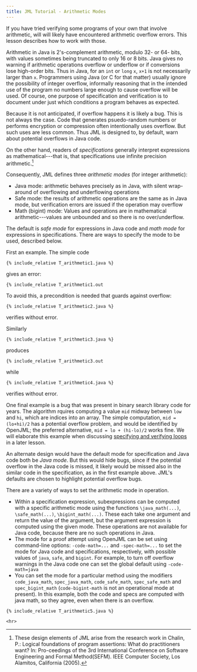 ```yaml
---
title: JML Tutorial - Arithmetic Modes
---
```


If you have tried verifying some programs of your own that involve arithmetic,
will will likely have encountered arithmetic overflow errors. This lesson
describes how to work with those.

Arithmetic in Java is 2's-complement arithmetic, modulo 32- or 64- bits,
with values sometimes being truncated to only 16 or 8 bits.
Java gives no warning if arithmetic operations overflow or underflow
or if conversions lose high-order bits.
Thus in Java, for an `int` or `long` `x`, `x+1` is not necessarily larger than `x`.
Programmers using Java (or C for that matter) usually ignore the possibility
of integer overflow, informally reasoning that in the intended use of the
program no numbers large enough to cause overflow will be used.
Of course, one purpose of specification and verification is to document 
under just which conditions a program behaves as expected.

Because it is not anticipated, if overflow happens it is likely a bug.
This is not always the case. Code that generates psuedo-random numbers or
performs encryption or compression often intentionally uses overflow. But 
such uses are less common. Thus JML is designed to, by default, warn about
potential overflows in Java code.

On the other hand, readers of _specifications_ generally interpret expressions
as mathematical---that is, that specifications use infinite precision arithmetic.[^1]

[^1]: These design elements of JML arise from the research work in Chalin, P.: Logical foundations of program assertions: What do practitioners want? In: Pro-ceedings of the 3rd International Conference on Software Engineering and Formal Method(SEFM). IEEE Computer Society, Los Alamitos, California (2005).

Consequently, JML defines three *arithmetic modes* (for integer arithmetic):

* Java mode: arithmetic behaves precisely as in Java, with silent wrap-around of overflowing and underflowing operations
* Safe mode: the results of arithmetic operations are the same as in Java mode, but verification errors are issued if the operation may overflow
* Math (bigint) mode: Values and operations are in mathematical arithmetic---values are unbounded and so there is no over/underflow.

The default is *safe mode* for expressions in Java code and *math mode* for
expressions in specifications. There are ways to specify the mode to be used,
described below.

First an example. The simple code
```
{% include_relative T_arithmetic1.java %}
```
gives an error:
```
{% include_relative T_arithmetic1.out
```
To avoid this, a precondition is needed that guards against overflow:
```
{% include_relative T_arithmetic2.java %}
```
verifies without error.

Similarly
```
{% include_relative T_arithmetic3.java %}
```
produces
```
{% include_relative T_arithmetic3.out
```
while
```
{% include_relative T_arithmetic4.java %}
```
verifies without error.

One final example is a bug that was present in binary search library code for years. The algorithm rquires computing a value `mid` midway between `low` and `hi`, which are indices into an array. The simple computation, `mid = (lo+hi)/2`
has a potential overflow problem, and would be identified by OpenJML;
the preferred alternative, `mid = lo + (hi-lo)/2` works fine.
We will elaborate this example when discussing [specifying and verifying loops](Loops) in a later lesson.

An alternate design would have the default mode for specification and Java
code both be *Java mode*. But this would hide bugs, since if the potential
overflow in the Java code is missed, it likely would be missed also in the 
similar code in the specification, as in the first example above.
JML's defaults are chosen to highlight potential overflow bugs.

There are a variety of ways to set the arithmetic mode in operation.
* Within a specification expression, subexpressions can be computed with a
specific arithmetic mode using the functions `\java_math(...)`, `\safe_math(...)`, `\bigint_math(...)`.
These each take one argument and return the value of the argument, but the
argument expression is computed using the given mode. These operations are
not available for Java code, because there are no such operations in Java.
* The mode for a proof attempt using OpenJML can be set using command-line options: `-code-math=...` and `-spec-math=...` to set the mode for Java code and specifications, respectively, with possible values of `java`, `safe`, and `bigint`.
For example, to turn off overflow warnings in the Java code one can set the global default using `-code-math=java`
* You can set the mode for a particular method using the modifiers
`code_java_math`, `spec_java_math`, `code_safe_math`, `spec_safe_math` and `spec_bigint_math` (`code-bigint-math` is not an operational mode at present).
In this example, both the code and specs are computed with java math, so they agree, even when there is an overflow.

```
{% include_relative T_arithmetic5.java %}

<hr>
```
